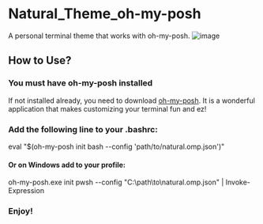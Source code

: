 # Natural_Theme_oh-my-posh
A personal terminal theme that works with oh-my-posh.
![image](https://github.com/user-attachments/assets/e0b39ffe-b22e-4666-9819-6228731a5406)
## How to Use?
### You must have oh-my-posh installed
If not installed already, you need to download [oh-my-posh](https://ohmyposh.dev). It is a wonderful application that makes customizing your terminal fun and ez!
### Add the following line to your .bashrc:
eval "$(oh-my-posh init bash --config 'path/to/natural.omp.json')"
#### Or on Windows add to your profile:
oh-my-posh.exe init pwsh --config "C:\path\to\natural.omp.json" | Invoke-Expression
### Enjoy!
